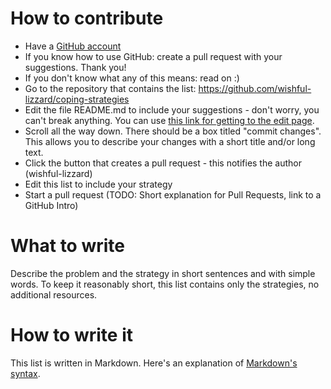 # How to contribute
* Have a [GitHub account](https://github.com/signup)
* If you know how to use GitHub: create a pull request with your suggestions. Thank you!
* If you don't know what any of this means: read on :)
* Go to the repository that contains the list: https://github.com/wishful-lizzard/coping-strategies
* Edit the file README.md to include your suggestions - don't worry, you can't break anything. You can use [this link for getting to the edit page](https://github.com/wishful-lizzard/coping-strategies/edit/main/README.md).
* Scroll all the way down. There should be a box titled "commit changes". This allows you to describe your changes with a short title and/or long text.
* Click the button that creates a pull request - this notifies the author (wishful-lizzard)
* Edit this list to include your strategy
* Start a pull request
(TODO: Short explanation for Pull Requests, link to a GitHub Intro)

# What to write
Describe the problem and the strategy in short sentences and with simple words. To keep it reasonably short, this list contains only the strategies, no additional resources.

# How to write it
This list is written in Markdown. Here's an explanation of [Markdown's syntax](https://www.markdownguide.org/basic-syntax/).
